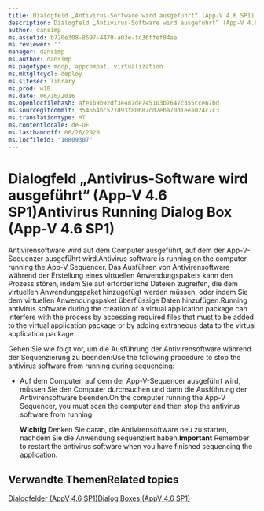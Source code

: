 ```yaml
---
title: Dialogfeld „Antivirus-Software wird ausgeführt“ (App-V 4.6 SP1)
description: Dialogfeld „Antivirus-Software wird ausgeführt“ (App-V 4.6 SP1)
author: dansimp
ms.assetid: b720e308-8597-4470-a03e-fc36ffef84aa
ms.reviewer: ''
manager: dansimp
ms.author: dansimp
ms.pagetype: mdop, appcompat, virtualization
ms.mktglfcycl: deploy
ms.sitesec: library
ms.prod: w10
ms.date: 06/16/2016
ms.openlocfilehash: afe1b9b92df3e487de745103b7647c355cce67bd
ms.sourcegitcommit: 354664bc527d93f80687cd2eba70d1eea024c7c3
ms.translationtype: MT
ms.contentlocale: de-DE
ms.lasthandoff: 06/26/2020
ms.locfileid: "10809307"
---
```

# <span data-ttu-id="97558-103">Dialogfeld „Antivirus-Software wird ausgeführt“ (App-V 4.6 SP1)</span><span class="sxs-lookup"><span data-stu-id="97558-103">Antivirus Running Dialog Box (App-V 4.6 SP1)</span></span>


<span data-ttu-id="97558-104">Antivirensoftware wird auf dem Computer ausgeführt, auf dem der App-V-Sequenzer ausgeführt wird.</span><span class="sxs-lookup"><span data-stu-id="97558-104">Antivirus software is running on the computer running the App-V Sequencer.</span></span> <span data-ttu-id="97558-105">Das Ausführen von Antivirensoftware während der Erstellung eines virtuellen Anwendungspakets kann den Prozess stören, indem Sie auf erforderliche Dateien zugreifen, die dem virtuellen Anwendungspaket hinzugefügt werden müssen, oder indem Sie dem virtuellen Anwendungspaket überflüssige Daten hinzufügen.</span><span class="sxs-lookup"><span data-stu-id="97558-105">Running antivirus software during the creation of a virtual application package can interfere with the process by accessing required files that must to be added to the virtual application package or by adding extraneous data to the virtual application package.</span></span>

<span data-ttu-id="97558-106">Gehen Sie wie folgt vor, um die Ausführung der Antivirensoftware während der Sequenzierung zu beenden:</span><span class="sxs-lookup"><span data-stu-id="97558-106">Use the following procedure to stop the antivirus software from running during sequencing:</span></span>

-   <span data-ttu-id="97558-107">Auf dem Computer, auf dem der App-V-Sequencer ausgeführt wird, müssen Sie den Computer durchsuchen und dann die Ausführung der Antivirensoftware beenden.</span><span class="sxs-lookup"><span data-stu-id="97558-107">On the computer running the App-V Sequencer, you must scan the computer and then stop the antivirus software from running.</span></span>

    <span data-ttu-id="97558-108">**Wichtig**  Denken Sie daran, die Antivirensoftware neu zu starten, nachdem Sie die Anwendung sequenziert haben.</span><span class="sxs-lookup"><span data-stu-id="97558-108">**Important** Remember to restart the antivirus software when you have finished sequencing the application.</span></span>

     

## <span data-ttu-id="97558-109">Verwandte Themen</span><span class="sxs-lookup"><span data-stu-id="97558-109">Related topics</span></span>


[<span data-ttu-id="97558-110">Dialogfelder (AppV 4.6 SP1)</span><span class="sxs-lookup"><span data-stu-id="97558-110">Dialog Boxes (AppV 4.6 SP1)</span></span>](dialog-boxes--appv-46-sp1-.md)

 

 





